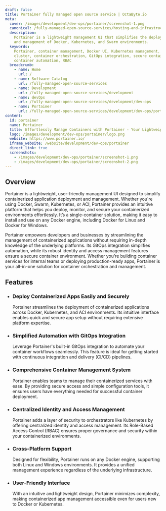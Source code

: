 ```yaml
---
draft: false
title: Portainer fully managed open source service | OctaByte.io
meta:
  cover: /images/development/dev-ops/portainer/screenshot-1.png
  canonical: /fully-managed-open-source-services/hosting-and-infrastructure/containers/portainer
  description:
    Portainer is a lightweight management UI that simplifies the deployment
    and management of Docker, Kubernetes, and Swarm environments.
  keywords:
    Portainer, container management, Docker UI, Kubernetes management, Swarm
    cluster, container orchestration, GitOps integration, secure containerization,
    container automation, RBAC
  breadcrumb:
    - name: Home
      url: /
    - name: Software Catalog
      url: /fully-managed-open-source-services
    - name: Development
      url: /fully-managed-open-source-services/development
    - name: devOps
      url: /fully-managed-open-source-services/development/dev-ops
    - name: Portainer
      url: /fully-managed-open-source-services/development/dev-ops/portainer
content:
  id: portainer
  name: Portainer
  title: Effortlessly Manage Containers with Portainer - Your Lightweight UI Solution
  logo: /images/development/dev-ops/portainer/logo.png
  website: https://www.portainer.io/
  iframe_website: /website/development/dev-ops/portainer
  direct_link: true
  screenshots:
    - /images/development/dev-ops/portainer/screenshot-1.png
    - /images/development/dev-ops/portainer/screenshot-2.png
---
```


## Overview

Portainer is a lightweight, user-friendly management UI designed to simplify containerized application deployment and management. Whether you're using Docker, Swarm, Kubernetes, or ACI, Portainer provides an intuitive platform that helps you deploy, monitor, and secure your containerized environments effortlessly. It’s a single-container solution, making it easy to install and use on any Docker engine, including Docker for Linux and Docker for Windows.

Portainer empowers developers and businesses by streamlining the management of containerized applications without requiring in-depth knowledge of the underlying platforms. Its GitOps integration simplifies automation, while its robust identity and access management features ensure a secure container environment. Whether you're building container services for internal teams or deploying production-ready apps, Portainer is your all-in-one solution for container orchestration and management.

## Features

- ### Deploy Containerized Apps Easily and Securely

  Portainer streamlines the deployment of containerized applications across Docker, Kubernetes, and ACI environments. Its intuitive interface enables quick and secure app setup without requiring extensive platform expertise.

- ### Simplified Automation with GitOps Integration

  Leverage Portainer's built-in GitOps integration to automate your container workflows seamlessly. This feature is ideal for getting started with continuous integration and delivery (CI/CD) pipelines.

- ### Comprehensive Container Management System

  Portainer enables teams to manage their containerized services with ease. By providing secure access and simple configuration tools, it ensures users have everything needed for successful container deployment.

- ### Centralized Identity and Access Management

  Portainer adds a layer of security to orchestrators like Kubernetes by offering centralized identity and access management. Its Role-Based Access Control (RBAC) ensures proper governance and security within your containerized environments.

- ### Cross-Platform Support

  Designed for flexibility, Portainer runs on any Docker engine, supporting both Linux and Windows environments. It provides a unified management experience regardless of the underlying infrastructure.

- ### User-Friendly Interface

  With an intuitive and lightweight design, Portainer minimizes complexity, making containerized app management accessible even for users new to Docker or Kubernetes.
